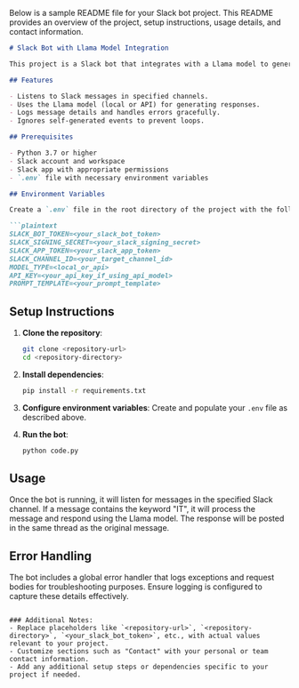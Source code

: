 Below is a sample README file for your Slack bot project. This README provides an overview of the project, setup instructions, usage details, and contact information.

```markdown
# Slack Bot with Llama Model Integration

This project is a Slack bot that integrates with a Llama model to generate responses based on incoming messages. The bot listens for specific keywords in designated Slack channels and uses either a local or API-based Llama model to generate contextually relevant responses.

## Features

- Listens to Slack messages in specified channels.
- Uses the Llama model (local or API) for generating responses.
- Logs message details and handles errors gracefully.
- Ignores self-generated events to prevent loops.

## Prerequisites

- Python 3.7 or higher
- Slack account and workspace
- Slack app with appropriate permissions
- `.env` file with necessary environment variables

## Environment Variables

Create a `.env` file in the root directory of the project with the following variables:

```plaintext
SLACK_BOT_TOKEN=<your_slack_bot_token>
SLACK_SIGNING_SECRET=<your_slack_signing_secret>
SLACK_APP_TOKEN=<your_slack_app_token>
SLACK_CHANNEL_ID=<your_target_channel_id>
MODEL_TYPE=<local_or_api>
API_KEY=<your_api_key_if_using_api_model>
PROMPT_TEMPLATE=<your_prompt_template>
```

## Setup Instructions

1. **Clone the repository**:
   ```bash
   git clone <repository-url>
   cd <repository-directory>
   ```

2. **Install dependencies**:
   ```bash
   pip install -r requirements.txt
   ```

3. **Configure environment variables**: Create and populate your `.env` file as described above.

4. **Run the bot**:
   ```bash
   python code.py
   ```

## Usage

Once the bot is running, it will listen for messages in the specified Slack channel. If a message contains the keyword "IT", it will process the message and respond using the Llama model. The response will be posted in the same thread as the original message.

## Error Handling

The bot includes a global error handler that logs exceptions and request bodies for troubleshooting purposes. Ensure logging is configured to capture these details effectively.


```

### Additional Notes:
- Replace placeholders like `<repository-url>`, `<repository-directory>`, `<your_slack_bot_token>`, etc., with actual values relevant to your project.
- Customize sections such as "Contact" with your personal or team contact information.
- Add any additional setup steps or dependencies specific to your project if needed.